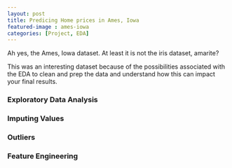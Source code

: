 ```yaml
---
layout: post
title: Predicing Home prices in Ames, Iowa
featured-image : ames-iowa
categories: [Project, EDA]
---
```


Ah yes, the Ames, Iowa dataset. At least it is not the iris dataset, amarite?

This was an interesting dataset because of the possibilities associated with the EDA to clean and prep the data and understand how this can impact your final results.

### Exploratory Data Analysis

### Imputing Values

### Outliers

### Feature Engineering


